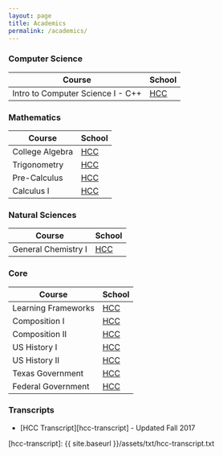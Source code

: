 ```yaml
---
layout: page
title: Academics
permalink: /academics/
---
```


### Computer Science

| Course | School |
|------|-----|
| Intro to Computer Science I - C++ | [HCC][hcc] |

### Mathematics

| Course | School |
|------|-----|
| College Algebra | [HCC][hcc] |
| Trigonometry | [HCC][hcc] |
| Pre-Calculus | [HCC][hcc] |
| Calculus I | [HCC][hcc] |

### Natural Sciences

| Course | School |
|------|-----|
| General Chemistry I | [HCC][hcc] |

### Core

| Course |  School
|------|-----|
| Learning Frameworks | [HCC][hcc] |
| Composition I | [HCC][hcc] |
| Composition II | [HCC][hcc] |
| US History I | [HCC][hcc] |
| US History II | [HCC][hcc] |
| Texas Government | [HCC][hcc] |
| Federal Government | [HCC][hcc] |

### Transcripts

- [HCC Transcript][hcc-transcript] - Updated Fall 2017

[hcc]: http://www.hccs.edu
[hcc-transcript]: {{ site.baseurl }}/assets/txt/hcc-transcript.txt
